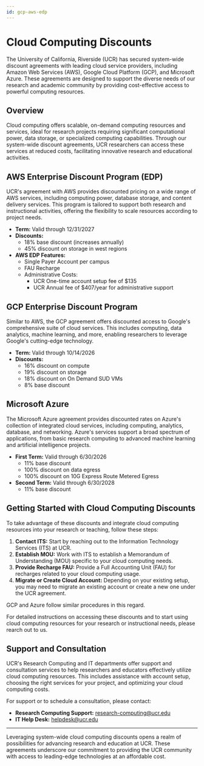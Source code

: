 ```yaml
---
id: gcp-aws-edp
---
```

# Cloud Computing Discounts

The University of California, Riverside (UCR) has secured system-wide discount agreements with leading cloud service providers, including Amazon Web Services (AWS), Google Cloud Platform (GCP), and Microsoft Azure. These agreements are designed to support the diverse needs of our research and academic community by providing cost-effective access to powerful computing resources.

## Overview

Cloud computing offers scalable, on-demand computing resources and services, ideal for research projects requiring significant computational power, data storage, or specialized computing capabilities. Through our system-wide discount agreements, UCR researchers can access these services at reduced costs, facilitating innovative research and educational activities.

## AWS Enterprise Discount Program (EDP)

UCR's agreement with AWS provides discounted pricing on a wide range of AWS services, including computing power, database storage, and content delivery services. This program is tailored to support both research and instructional activities, offering the flexibility to scale resources according to project needs.

- **Term:** Valid through 12/31/2027
- **Discounts:**
  - 18% base discount (increases annually)
  - 45% discount on storage in west regions
- **AWS EDP Features:**
  - Single Payer Account per campus
  - FAU Recharge
  - Administrative Costs:
    - UCR One-time account setup fee of $135
    - UCR Annual fee of $407/year for administrative support

## GCP Enterprise Discount Program

Similar to AWS, the GCP agreement offers discounted access to Google's comprehensive suite of cloud services. This includes computing, data analytics, machine learning, and more, enabling researchers to leverage Google's cutting-edge technology.

- **Term:** Valid through 10/14/2026
- **Discounts:**
  - 16% discount on compute
  - 19% discount on storage
  - 18% discount on On Demand SUD VMs
  - 8% base discount

## Microsoft Azure

The Microsoft Azure agreement provides discounted rates on Azure's collection of integrated cloud services, including computing, analytics, database, and networking. Azure's services support a broad spectrum of applications, from basic research computing to advanced machine learning and artificial intelligence projects.

- **First Term:** Valid through 6/30/2026
  - 11% base discount
  - 100% discount on data egress
  - 100% discount on 10G Express Route Metered Egress
- **Second Term:** Valid through 6/30/2028
  - 11% base discount

## Getting Started with Cloud Computing Discounts

To take advantage of these discounts and integrate cloud computing resources into your research or teaching, follow these steps:

1. **Contact ITS:** Start by reaching out to the Information Technology Services (ITS) at UCR.
2. **Establish MOU:** Work with ITS to establish a Memorandum of Understanding (MOU) specific to your cloud computing needs.
3. **Provide Recharge FAU:** Provide a Full Accounting Unit (FAU) for recharges related to your cloud computing usage.
4. **Migrate or Create Cloud Account:** Depending on your existing setup, you may need to migrate an existing account or create a new one under the UCR agreement.

GCP and Azure follow similar procedures in this regard.

For detailed instructions on accessing these discounts and to start using cloud computing resources for your research or instructional needs, please rearch out to us.

## Support and Consultation

UCR's Research Computing and IT departments offer support and consultation services to help researchers and educators effectively utilize cloud computing resources. This includes assistance with account setup, choosing the right services for your project, and optimizing your cloud computing costs.

For support or to schedule a consultation, please contact:

- **Research Computing Support:** research-computing@ucr.edu
- **IT Help Desk:** helpdesk@ucr.edu

---

Leveraging system-wide cloud computing discounts opens a realm of possibilities for advancing research and education at UCR. These agreements underscore our commitment to providing the UCR community with access to leading-edge technologies at an affordable cost.
